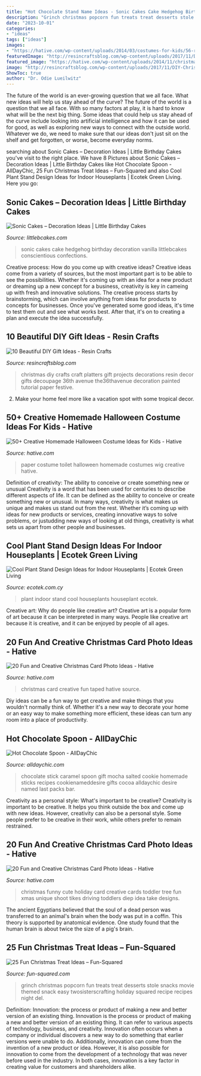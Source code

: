 ```yaml
---
title: "Hot Chocolate Stand Name Ideas - Sonic Cakes Cake Hedgehog Birthday Decoration Vanilla Littlebcakes Conscientious Confections"
description: "Grinch christmas popcorn fun treats treat desserts stole snacks movie themed snack easy twosisterscrafting holiday squared recipe recipes night del"
date: "2023-10-01"
categories:
- "ideas"
tags: ["ideas"]
images:
- "https://hative.com/wp-content/uploads/2014/03/costumes-for-kids/56-rollhead-toilet-paper-wig.jpg"
featuredImage: "http://resincraftsblog.com/wp-content/uploads/2017/11/DIY-Christmas-Decorations-at-www.the36thavenue.com_.png"
featured_image: "https://hative.com/wp-content/uploads/2014/11/christmas-card-photo-ideas/19-christmas-card-photo-ideas.jpg"
image: "http://resincraftsblog.com/wp-content/uploads/2017/11/DIY-Christmas-Decorations-at-www.the36thavenue.com_.png"
ShowToc: true
author: "Dr. Odie Lueilwitz"
---
```



The future of the world is an ever-growing question that we all face. What new ideas will help us stay ahead of the curve?
The future of the world is a question that we all face. With so many factors at play, it is hard to know what will be the next big thing. Some ideas that could help us stay ahead of the curve include looking into artificial intelligence and how it can be used for good, as well as exploring new ways to connect with the outside world. Whatever we do, we need to make sure that our ideas don't just sit on the shelf and get forgotten, or worse, become everyday norms.

	

		
searching about Sonic Cakes – Decoration Ideas | Little Birthday Cakes you've visit to the right place. We have 8 Pictures about Sonic Cakes – Decoration Ideas | Little Birthday Cakes like Hot Chocolate Spoon - AllDayChic, 25 Fun Christmas Treat Ideas – Fun-Squared and also Cool Plant Stand Design Ideas for Indoor Houseplants | Ecotek Green Living. Here you go:
		
    
## Sonic Cakes – Decoration Ideas | Little Birthday Cakes

<img loading=lazy src="http://www.littlebcakes.com/wp-content/uploads/2014/05/Sonic-Cakes-Photos.jpg" onerror="this.onerror=null;this.src='https://tse3.mm.bing.net/th?id=OIP.HFbFrbDJT_R_YKpoIxl7LgHaJ4&amp;pid=15.1';" alt="Sonic Cakes – Decoration Ideas | Little Birthday Cakes">

_Source: littlebcakes.com_

>sonic cakes cake hedgehog birthday decoration vanilla littlebcakes conscientious confections. 

	

Creative process: How do you come up with creative ideas?
Creative ideas come from a variety of sources, but the most important part is to be able to see the possibilities. Whether it's coming up with an idea for a new product or dreaming up a new concept for a business, creativity is key in cameing up with fresh and innovative solutions. The creative process starts by brainstorming, which can involve anything from ideas for products to concepts for businesses. Once you've generated some good ideas, it's time to test them out and see what works best. After that, it's on to creating a plan and execute the idea successfully.

    
## 10 Beautiful DIY Gift Ideas - Resin Crafts

<img loading=lazy src="http://resincraftsblog.com/wp-content/uploads/2017/11/DIY-Christmas-Decorations-at-www.the36thavenue.com_.png" onerror="this.onerror=null;this.src='https://tse2.mm.bing.net/th?id=OIP.LVko60h1L5u6RdFtZHTQ7gHaJ4&amp;pid=15.1';" alt="10 Beautiful DIY Gift Ideas - Resin Crafts">

_Source: resincraftsblog.com_

>christmas diy crafts craft platters gift projects decorations resin decor gifts decoupage 36th avenue the36thavenue decoration painted tutorial paper festive. 

	

2. Make your home feel more like a vacation spot with some tropical decor.

    
## 50+ Creative Homemade Halloween Costume Ideas For Kids - Hative

<img loading=lazy src="https://hative.com/wp-content/uploads/2014/03/costumes-for-kids/56-rollhead-toilet-paper-wig.jpg" onerror="this.onerror=null;this.src='https://tse1.mm.bing.net/th?id=OIP.-bbfhMOV9WB5xCM7HHM9vgHaJb&amp;pid=15.1';" alt="50+ Creative Homemade Halloween Costume Ideas for Kids - Hative">

_Source: hative.com_

>paper costume toilet halloween homemade costumes wig creative hative. 

	

Definition of creativity: The ability to conceive or create something new or unusual
Creativity is a word that has been used for centuries to describe different aspects of life. It can be defined as the ability to conceive or create something new or unusual. In many ways, creativity is what makes us unique and makes us stand out from the rest. Whether it’s coming up with ideas for new products or services, creating innovative ways to solve problems, or justudding new ways of looking at old things, creativity is what sets us apart from other people and businesses.

    
## Cool Plant Stand Design Ideas For Indoor Houseplants | Ecotek Green Living

<img loading=lazy src="http://www.ecotek.com.cy/wp-content/uploads/2018/03/cool-plant-stand-design-ideas-for-indoor-houseplan-20.jpeg" onerror="this.onerror=null;this.src='https://tse4.mm.bing.net/th?id=OIP.iDBrAUJp83WcoZNfoAeuRAHaLG&amp;pid=15.1';" alt="Cool Plant Stand Design Ideas for Indoor Houseplants | Ecotek Green Living">

_Source: ecotek.com.cy_

>plant indoor stand cool houseplants houseplant ecotek. 

	

Creative art: Why do people like creative art?
Creative art is a popular form of art because it can be interpreted in many ways. People like creative art because it is creative, and it can be enjoyed by people of all ages.

    
## 20 Fun And Creative Christmas Card Photo Ideas - Hative

<img loading=lazy src="https://hative.com/wp-content/uploads/2014/11/christmas-card-photo-ideas/17-christmas-card-photo-ideas.jpg" onerror="this.onerror=null;this.src='https://tse2.mm.bing.net/th?id=OIP.aAVQtyQ2ZuZForC4ulJAzwHaLH&amp;pid=15.1';" alt="20 Fun and Creative Christmas Card Photo Ideas - Hative">

_Source: hative.com_

>christmas card creative fun taped hative source. 

	

Diy ideas can be a fun way to get creative and make things that you wouldn't normally think of. Whether it's a new way to decorate your home or an easy way to make something more efficient, these ideas can turn any room into a place of productivity.

    
## Hot Chocolate Spoon - AllDayChic

<img loading=lazy src="http://alldaychic.com/wp-content/uploads/2013/08/Hot-Chocolate-Spoon.jpg" onerror="this.onerror=null;this.src='https://tse2.mm.bing.net/th?id=OIP.f8nILWQmZg3jxqK5ZhYNxwHaLO&amp;pid=15.1';" alt="Hot Chocolate Spoon - AllDayChic">

_Source: alldaychic.com_

>chocolate stick caramel spoon gift mocha salted cookie homemade sticks recipes cookienameddesire gifts cocoa alldaychic desire named last packs bar. 

	

Creativity as a personal style: What's important to be creative?
Creativity is important to be creative. It helps you think outside the box and come up with new ideas. However, creativity can also be a personal style. Some people prefer to be creative in their work, while others prefer to remain restrained.

    
## 20 Fun And Creative Christmas Card Photo Ideas - Hative

<img loading=lazy src="https://hative.com/wp-content/uploads/2014/11/christmas-card-photo-ideas/19-christmas-card-photo-ideas.jpg" onerror="this.onerror=null;this.src='https://tse3.mm.bing.net/th?id=OIP.oRaY5QY4AGzTNCpJzST8AQHaKD&amp;pid=15.1';" alt="20 Fun and Creative Christmas Card Photo Ideas - Hative">

_Source: hative.com_

>christmas funny cute holiday card creative cards toddler tree fun xmas unique shoot tikes driving toddlers diep idea take designs. 

	

The ancient Egyptians believed that the soul of a dead person was transferred to an animal's brain when the body was put in a coffin. This theory is supported by anatomical evidence. One study found that the human brain is about twice the size of a pig's brain.

    
## 25 Fun Christmas Treat Ideas – Fun-Squared

<img loading=lazy src="https://fun-squared.com/wp-content/uploads/2016/10/grinch-popcorn3.jpg" onerror="this.onerror=null;this.src='https://tse4.mm.bing.net/th?id=OIP.KGhnvIFj8z8YSVQ7IC9NHgHaK5&amp;pid=15.1';" alt="25 Fun Christmas Treat Ideas – Fun-Squared">

_Source: fun-squared.com_

>grinch christmas popcorn fun treats treat desserts stole snacks movie themed snack easy twosisterscrafting holiday squared recipe recipes night del. 

	

Definition: Innovation: the process or product of making a new and better version of an existing thing.
Innovation is the process or product of making a new and better version of an existing thing. It can refer to various aspects of technology, business, and creativity. Innovation often occurs when a company or individual discovers a new way to do something that earlier versions were unable to do. Additionally, innovation can come from the invention of a new product or idea. However, it is also possible for innovation to come from the development of a technology that was never before used in the industry. In both cases, innovation is a key factor in creating value for customers and shareholders alike.

